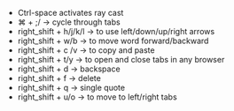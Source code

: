 - Ctrl-space activates ray cast
- ⌘ + ;/ → cycle through tabs
- right_shift + h/j/k/l → to use left/down/up/right arrows
- right_shift + w/b → to move word forward/backward
- right_shift + c /v → to copy and paste
- right_shift + t/y → to open and close tabs in any browser
- right_shift + d → backspace
- right_shift + f → delete
- right_shift + q → single quote
- right_shift + u/o → to move to left/right tabs